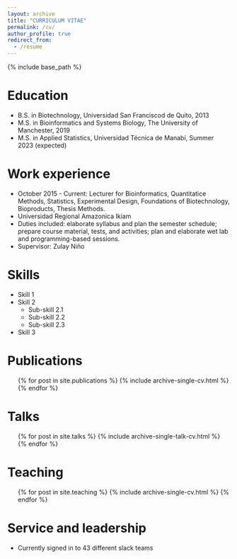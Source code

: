 ```yaml
---
layout: archive
title: "CURRICULUM VITAE"
permalink: /cv/
author_profile: true
redirect_from:
  - /resume
---
```


{% include base_path %}

Education
======
* B.S. in Biotechnology, Universidad San Franciscod de Quito, 2013
* M.S. in Bioinformatics and Systems Biology, The University of Manchester, 2019
* M.S. in Applied Statistics, Universidad Técnica de Manabí, Summer 2023 (expected)

Work experience
======
* October 2015 - Current: Lecturer for Bioinformatics, Quantitatice Methods, Statistics, Experimental Design, Foundations of Biotechnology, Bioproducts, Thesis Methods.
* Universidad Regional Amazonica Ikiam
* Duties included: elaborate syllabus and plan the semester schedule; prepare course material, tests, and activities; plan and elaborate wet lab and programming-based sessions. 
* Supervisor: Zulay Niño

Skills
======
* Skill 1
* Skill 2
  * Sub-skill 2.1
  * Sub-skill 2.2
  * Sub-skill 2.3
* Skill 3

Publications
======
  <ul>{% for post in site.publications %}
    {% include archive-single-cv.html %}
  {% endfor %}</ul>
  
Talks
======
  <ul>{% for post in site.talks %}
    {% include archive-single-talk-cv.html %}
  {% endfor %}</ul>
  
Teaching
======
  <ul>{% for post in site.teaching %}
    {% include archive-single-cv.html %}
  {% endfor %}</ul>
  
Service and leadership
======
* Currently signed in to 43 different slack teams
